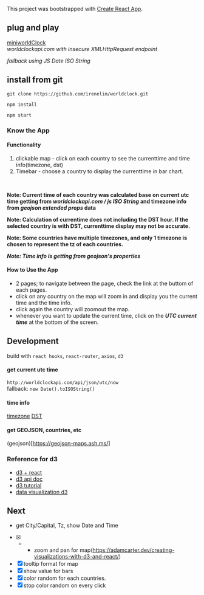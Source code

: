 This project was bootstrapped with [Create React App](https://github.com/facebook/create-react-app).


## plug and play
[miniworldClock](https://worldclock-b7b49.web.app)
<br />
*worldclockapi.com with insecure XMLHttpRequest endpoint*

*fallback using JS Date ISO String*



## install from git
`git clone https://github.com/irenelim/worldclock.git`

`npm install`

`npm start`


### Know the App
#### Functionality
1. clickable map - click on each country to see the currenttime and time info(timezone, dst)
2. Timebar - choose a country to display the currenttime in bar chart.
<br/>

**Note: Current time of each country was calculated base on current utc time getting from *worldclockapi.com / js ISO String* and timezone info from *geojson extended props* data**
<br/>

**Note: Calculation of currentime does not including the DST hour. If the selected country is with DST, currenttime display may not be accurate.**
<br/>

**Note: Some countries have multiple timezones, and only 1 timezone is chosen to represent the tz of each countries.**

***Note: Time info is getting from geojson's properties***

#### How to Use the App
* 2 pages; to navigate between the page, check the link at the buttom of each pages.
* click on any country on the map will zoom in and display you the current time and the time info.
* click again the country will zoomout the map.
* whenever you want to update the current time, click on the ***UTC current time*** at the bottom of the screen.

## Development
build with `react hooks`, `react-router`, `axios`, `d3`

#### get current utc time
`http://worldclockapi.com/api/json/utc/now`
<br/>
fallback: `new Date().toISOString()`

#### time info
[timezone](https://en.wikipedia.org/wiki/List_of_time_zones_by_country)
[DST](https://en.wikipedia.org/wiki/Daylight_saving_time_by_country)


#### get GEOJSON, countries, etc
(geojson)[https://geojson-maps.ash.ms/]

### Reference for d3
- [d3 + react](https://www.youtube.com/playlist?list=PLDZ4p-ENjbiPo4WH7KdHjh_EMI7Ic8b2B)
- [d3 api doc](https://github.com/d3/d3/blob/master/API.md)
- [d3 tutorial](https://github.com/d3/d3/wiki/Tutorials)
- [data visualization d3](https://www.youtube.com/watch?v=_8V5o2UHG0E)

## Next
- get City/Capital, Tz, show Date and Time
- [X] + - zoom and pan for map(https://adamcarter.dev/creating-visualizations-with-d3-and-react/)
- [X] tooltip format for map
- [X] show value for bars
- [X] color random for each countries.
- [X] stop color random on every click
